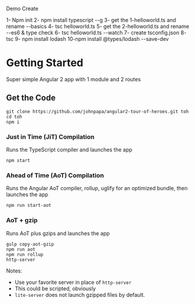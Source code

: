 Demo
Create


1- Npm init
2- npm install typescript --g
3- get the 1-helloworld.ts and rename --basics
4- tsc helloworld.ts
5- get the 2-helloworld.ts and rename --es6 & type check
6- tsc helloworld.ts --watch
7- create tsconfig.json
8- tsc
9- npm install lodash
10-npm install @types/lodash --save-dev

# Getting Started

Super simple Angular 2 app with 1 module and 2 routes 

## Get the Code
```
git clone https://github.com/johnpapa/angular2-tour-of-heroes.git toh
cd toh
npm i
```

### Just in Time (JiT) Compilation

Runs the TypeScript compiler and launches the app

```
npm start
```

### Ahead of Time (AoT) Compilation 

Runs the Angular AoT compiler, rollup, uglify for an optimized bundle, then launches the app

```
npm run start-aot
```

### AoT + gzip 

Runs AoT plus gzips and launches the app 

```
gulp copy-aot-gzip
npm run aot
npm run rollup
http-server
```

Notes:
- Use your favorite server in place of `http-server`
- This could be scripted, obviously
- `lite-server` does not launch gzipped files by default.


